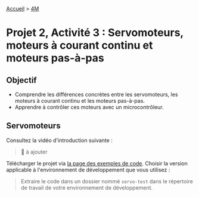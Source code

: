 [Accueil](./index.md) > [4M](./acceuil4M.md#projet-2--circuits-électroniques-et-programmation)

# Projet 2, Activité 3 : Servomoteurs, moteurs à courant continu et moteurs pas-à-pas

## Objectif

* Comprendre les différences concrètes entre les servomoteurs, les moteurs à courant continu et les moteurs pas-à-pas.
* Apprendre à contrôler ces moteurs avec un microcontrôleur.

## Servomoteurs

Consultez la vidéo d'introduction suivante :

> 🚧 à ajouter

Télécharger le projet via [la page des exemples de code](./code/index.md#test-de-servomoteurs). Choisir la version applicable à l'environnement de développement que vous utilisez :

> Extraire le code dans un dossier nommé `servo-test` dans le répertoire de travail de votre environnement de développement.